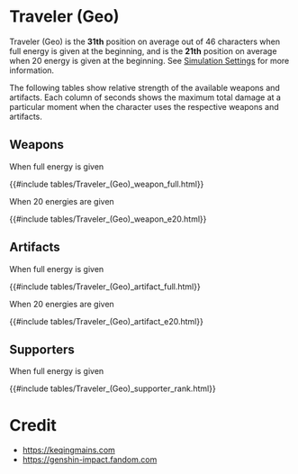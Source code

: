 # Traveler (Geo)

Traveler (Geo) is the **31th** position on average out of 46
characters when full energy is given at the beginning, and is the
**21th** position on average when 20 energy is given at the
beginning. See [Simulation Settings](./simulation_settings.md) for more
information.

The following tables show relative strength of the available weapons and
artifacts. Each column of seconds shows the maximum total damage at a
particular moment when the character uses the respective weapons and
artifacts.

## Weapons

When full energy is given

{{#include tables/Traveler_(Geo)_weapon_full.html}}

When 20 energies are given

{{#include tables/Traveler_(Geo)_weapon_e20.html}}

## Artifacts

When full energy is given

{{#include tables/Traveler_(Geo)_artifact_full.html}}

When 20 energies are given

{{#include tables/Traveler_(Geo)_artifact_e20.html}}

## Supporters

When full energy is given

{{#include tables/Traveler_(Geo)_supporter_rank.html}}

# Credit

- <https://keqingmains.com>
- <https://genshin-impact.fandom.com>
